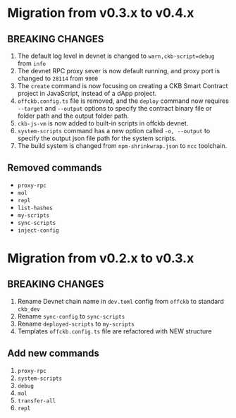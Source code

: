 # Migration from v0.3.x to v0.4.x

## BREAKING CHANGES

1. The default log level in devnet is changed to `warn,ckb-script=debug` from `info`
2. The devnet RPC proxy sever is now default running, and proxy port is changed to `28114` from `9000`
3. The `create` command is now focusing on creating a CKB Smart Contract project in JavaScript, instead of a dApp project.
4. `offckb.config.ts` file is removed, and the `deploy` command now requires `--target` and `--output` options to specify the contract binary file or folder path and the output folder path.
5. `ckb-js-vm` is now added to built-in scripts in offckb devnet.
6. `system-scripts` command has a new option called `-o, --output` to specify the output json file path for the system scripts.
7. The build system is changed from `npm-shrinkwrap.json` to `ncc` toolchain.

## Removed commands

- `proxy-rpc`
- `mol`
- `repl`
- `list-hashes`
- `my-scripts`
- `sync-scripts`
- `inject-config`

# Migration from v0.2.x to v0.3.x

## BREAKING CHANGES

1. Rename Devnet chain name in `dev.toml` config from `offckb` to standard `ckb_dev`
2. Rename `sync-config` to `sync-scripts`
3. Rename `deployed-scripts` to `my-scripts`
4. Templates `offckb.config.ts` file are refactored with NEW structure

## Add new commands

1. `proxy-rpc`
2. `system-scripts`
3. `debug`
4. `mol`
5. `transfer-all`
6. `repl`

